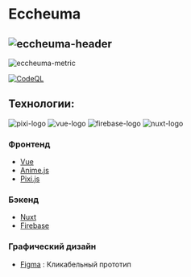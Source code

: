 # Eccheuma

![eccheuma-header](https://unfruhyobjypfbvnncoc.supabase.in/storage/v1/object/public/main/Github/BadgeInfo.svg)
---
![eccheuma-metric](https://unfruhyobjypfbvnncoc.supabase.in/storage/v1/object/public/main/Github/MetricInfo.svg)

<!-- [![Run tests](https://github.com/Scarlatum/eccheuma/actions/workflows/node.test.yml/badge.svg)](https://github.com/Scarlatum/eccheuma/actions/workflows/node.test.yml) -->
[![CodeQL](https://github.com/Scarlatum/eccheuma/actions/workflows/codeql-analysis.yml/badge.svg)](https://github.com/Scarlatum/eccheuma/actions/workflows/codeql-analysis.yml)

[pixi-logo]: https://avatars.githubusercontent.com/u/5406849?s=40&v=4
[vue-logo]: https://avatars.githubusercontent.com/u/6128107?s=40&v=4
[firebase-logo]: https://avatars.githubusercontent.com/u/1335026?s=40&v=4
[nuxt-logo]: https://avatars.githubusercontent.com/u/23360933?s=40&v=4

## Технологии:

![pixi-logo] ![vue-logo] ![firebase-logo] ![nuxt-logo]

### Фронтенд

- [Vue](https://github.com/vuejs/vue)
- [Anime.js](https://github.com/juliangarnier/anime)
- [Pixi.js](https://github.com/pixijs)

### Бэкенд 

- [Nuxt](https://github.com/nuxt)
- [Firebase](https://github.com/firebase/)

### Графический дизайн

- [Figma](https://www.figma.com/proto/t6xVQlDqCRfxQOobCyydJj/Ecchema?page-id=216%3A106&node-id=273%3A705&viewport=402%2C48%2C0.08&scaling=scale-down-width&starting-point-node-id=273%3A705) : Кликабельный прототип
